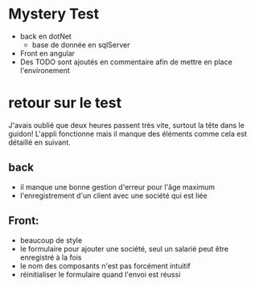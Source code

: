 # Mystery Test

- back en dotNet 
	- base de donnée en sqlServer
- Front en angular
- Des TODO sont ajoutés en commentaire afin de mettre en place l'environement


# retour sur le test

J'avais oublié que deux heures passent très vite, surtout la tête dans le guidon!
L'appli fonctionne mais il manque des éléments comme cela est détaillé en suivant.

## back
- il manque une bonne gestion d'erreur pour l'âge maximum
- l'enregistrement d'un client avec une société qui est liée

## Front:
- beaucoup de style
- le formulaire pour ajouter une société, seul un salarié peut être enregistré à la fois
- le nom des composants n'est pas forcément intuitif
- réinitialiser le formulaire quand l'envoi est réussi